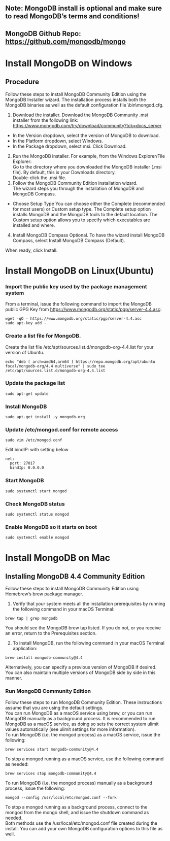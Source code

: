 ## Note: MongoDB install is optional and make sure to read MongoDB’s terms and conditions!
## MongoDB Github Repo: https://github.com/mongodb/mongo

# Install MongoDB on Windows
## Procedure
Follow these steps to install MongoDB Community Edition using the MongoDB Installer wizard. The installation process installs both the MongoDB binaries as well as the default configuration file <install directory>\bin\mongod.cfg.

1. Download the installer.
Download the MongoDB Community .msi installer from the following link:
https://www.mongodb.com/try/download/community?tck=docs_server
- In the Version dropdown, select the version of MongoDB to download.
- In the Platform dropdown, select Windows.
- In the Package dropdown, select msi.
Click Download.
2. Run the MongoDB installer.
For example, from the Windows Explorer/File Explorer:  
Go to the directory where you downloaded the MongoDB installer (.msi file). By default, this is your Downloads directory.  
Double-click the .msi file.  
3. Follow the MongoDB Community Edition installation wizard.  
The wizard steps you through the installation of MongoDB and MongoDB Compass.
- Choose Setup Type
  You can choose either the Complete (recommended for most users) or Custom setup type. The Complete setup option installs MongoDB and the MongoDB tools to the default location. The Custom setup option allows you to specify which executables are installed and where.

4. Install MongoDB Compass
  Optional. To have the wizard install MongoDB Compass, select Install MongoDB Compass (Default).

  When ready, click Install.

# Install MongoDB on Linux(Ubuntu)
### Import the public key used by the package management system
From a terminal, issue the following command to import the MongoDB public GPG Key from https://www.mongodb.org/static/pgp/server-4.4.asc:  
```
wget -qO - https://www.mongodb.org/static/pgp/server-4.4.asc  
sudo apt-key add -
```
### Create a list file for MongoDB.
Create the list file /etc/apt/sources.list.d/mongodb-org-4.4.list for your version of Ubuntu.
```
echo "deb [ arch=amd64,arm64 ] https://repo.mongodb.org/apt/ubuntu focal/mongodb-org/4.4 multiverse" | sudo tee /etc/apt/sources.list.d/mongodb-org-4.4.list
```

### Update the package list
```
sudo apt-get update  
```

### Install MongoDB
```
sudo apt-get install -y mongodb-org
```

### Update /etc/mongod.conf for remote access
```
sudo vim /etc/mongod.conf
```

Edit bindIP: with setting below

```
net:
  port: 27017
  bindIp: 0.0.0.0
```

### Start MongoDB
```
sudo systemctl start mongod
```

### Check MongoDB status
```
sudo systemctl status mongod
```

### Enable MongoDB so it starts on boot
```
sudo systemctl enable mongod
```

# Install MongoDB on Mac
## Installing MongoDB 4.4 Community Edition
  Follow these steps to install MongoDB Community Edition using Homebrew’s brew package manager.  
  1. Verify that your system meets all the installation prerequisites by running the following command in your macOS Terminal:
  ```
  brew tap | grep mongodb
  ```
  You should see the MongoDB brew tap listed. If you do not, or you receive an error, return to the Prerequisites section.

  2. To install MongoDB, run the following command in your macOS Terminal application:
  ```
  brew install mongodb-community@4.4
  ```
  Alternatively, you can specify a previous version of MongoDB if desired. You can also maintain multiple versions of MongoDB side by side in this manner.

### Run MongoDB Community Edition
  Follow these steps to run MongoDB Community Edition. These instructions assume that you are using the default settings.  
  You can run MongoDB as a macOS service using brew, or you can run MongoDB manually as a background process. It is recommended to run MongoDB as a macOS service, as doing so sets the correct system ulimit values automatically (see ulimit settings for more information).  
  To run MongoDB (i.e. the mongod process) as a macOS service, issue the following:
  ```
  brew services start mongodb-community@4.4
  ```
  To stop a mongod running as a macOS service, use the following command as needed:
  ```
  brew services stop mongodb-community@4.4
  ```
  To run MongoDB (i.e. the mongod process) manually as a background process, issue the following:
  ```
  mongod --config /usr/local/etc/mongod.conf --fork
  ```
  To stop a mongod running as a background process, connect to the mongod from the mongo shell, and issue the shutdown command as needed.  
  Both methods use the /usr/local/etc/mongod.conf file created during the install. You can add your own MongoDB configuration options to this file as well.  
